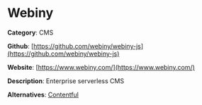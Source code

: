 
# Webiny

**Category**: CMS

**Github**: [https://github.com/webiny/webiny-js](https://github.com/webiny/webiny-js)

**Website**: [https://www.webiny.com/](https://www.webiny.com/)

**Description**:
Enterprise serverless CMS

**Alternatives**: [Contentful](https://www.contentful.com/)
